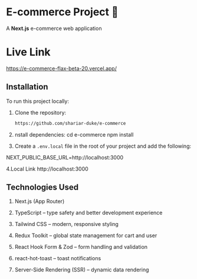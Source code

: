 
# E-commerce Project 🛒
A **Next.js** e-commerce web application 

# Live Link 
https://e-commerce-flax-beta-20.vercel.app/

## Installation

To run this project locally:

1. Clone the repository:
   ```bash
   https://github.com/shariar-duke/e-commerce

2. nstall dependencies:
   cd e-commerce
   npm install

3. Create a `.env.local` file in the root of your project and add the following:

NEXT_PUBLIC_BASE_URL=http://localhost:3000


4.Local Link 
 http://localhost:3000
  

## Technologies Used

1. Next.js (App Router)

2. TypeScript – type safety and better development experience

3. Tailwind CSS – modern, responsive styling

4. Redux Toolkit – global state management for cart and user

5. React Hook Form & Zod – form handling and validation

6. react-hot-toast – toast notifications

7. Server-Side Rendering (SSR) – dynamic data rendering






